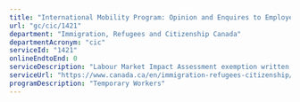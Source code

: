 ```yaml
---
title: "International Mobility Program: Opinion and Enquires to Employers"
url: "gc/cic/1421"
department: "Immigration, Refugees and Citizenship Canada"
departmentAcronym: "cic"
serviceId: "1421"
onlineEndtoEnd: 0
serviceDescription: "Labour Market Impact Assessment exemption written \"opinions\" are provided upon request to employers and/or their authorized representatives who are seeking to employ visa-exempt foreign workers who they believe may be exempted from the need to obtain a work permit and/or a Labour Market Impact Assessment from Service Canada."
serviceUrl: "https://www.canada.ca/en/immigration-refugees-citizenship/services/work-canada/hire-foreign-worker/temporary/international-mobility-program.html"
programDescription: "Temporary Workers"
---
```

